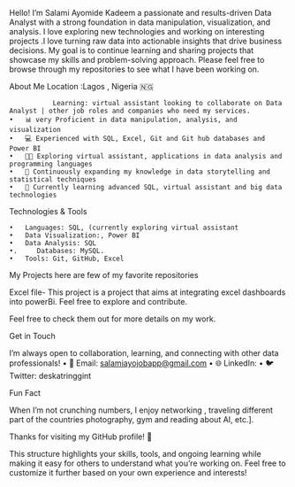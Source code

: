 Hello! I’m Salami Ayomide Kadeem a passionate and results-driven Data Analyst with a strong foundation in data manipulation, visualization, and analysis. I love exploring new technologies and working on interesting projects .I love turning raw data into actionable insights that drive business decisions. My goal is to continue learning and sharing projects that showcase my skills and problem-solving approach.
Please feel free to browse through my repositories to see what I have been working on. 


About Me
             Location :Lagos , Nigeria 🇳🇬
             
               Learning: virtual assistant looking to collaborate on Data Analyst | other job roles and companies who need my services.
	•	📊 very Proficient in data manipulation, analysis, and visualization
	•	💻 Experienced with SQL, Excel, Git and Git hub databases and Power BI
	•	🧑‍💻 Exploring virtual assistant, applications in data analysis and programming languages 
	•	🧠 Continuously expanding my knowledge in data storytelling and statistical techniques
	•	🌱 Currently learning advanced SQL, virtual assistant and big data technologies

Technologies & Tools

	•	Languages: SQL, (currently exploring virtual assistant 
	•	Data Visualization:, Power BI
	•	Data Analysis: SQL
	•.     Databases: MySQL.
	•	Tools: Git, GitHub, Excel

My Projects here are few of my favorite repositories 

Excel file- This project is a project that aims at integrating excel dashboards into powerBi. Feel free to explore and contribute.


Feel free to check them out for more details on my work.

Get in Touch

I’m always open to collaboration, learning, and connecting with other data professionals!
	•	📧 Email: salamiayojobapp@gmail.com
	•	🌐 LinkedIn:
	•	🐦 Twitter: deskatringgint

Fun Fact

When I’m not crunching numbers, I enjoy networking , traveling different part of the countries photography, gym and reading about AI, etc.].

Thanks for visiting my GitHub profile! 🚀

This structure highlights your skills, tools, and ongoing learning while making it easy for others to understand what you’re working on. Feel free to customize it further based on your own experience and interests!
